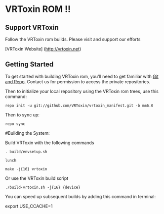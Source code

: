 VRToxin ROM !!
==============

Support VRToxin
---------------
Follow the VRToxin rom builds. Please visit and support our efforts

[VRToxin Website] (http://vrtoxin.net)

Getting Started
---------------

To get started with building VRToxin rom, you'll need to get
familiar with [Git and Repo](http://source.android.com/download/using-repo).
Contact us for permission to access the private repositories.

Then to initialize your local repository using the VRToxin rom trees, use this command:

    repo init -u git://github.com/VRToxin/vrtoxin_manifest.git -b mm6.0

Then to sync up:

    repo sync

#Building the System:

Build VRToxin with the following commands

    . build/envsetup.sh

    lunch

    make -j{16} vrtoxin

Or use the VRToxin build script

    ./build-vrtoxin.sh -j{16} {device}

You can speed up subsequent builds by adding this command in terminal:

export USE_CCACHE=1
